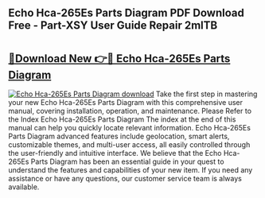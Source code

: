 ## Echo Hca-265Es Parts Diagram PDF Download Free - Part-XSY User Guide Repair 2mlTB

# <h2><a href="http://dfhbuz.blite.top/?on=Echo+Hca-265Es+Parts+Diagram">🔗Download New 👉🔴 Echo Hca-265Es Parts Diagram</a></h2>

[![Echo Hca-265Es Parts Diagram download](https://i.imgur.com/lujVjoI.png)](http://dfhbuz.blite.top/?on=Echo+Hca-265Es+Parts+Diagram)
Take the first step in mastering your new Echo Hca-265Es Parts Diagram with this comprehensive user manual, covering installation, operation, and maintenance. Please Refer to the Index Echo Hca-265Es Parts Diagram The index at the end of this manual can help you quickly locate relevant information. Echo Hca-265Es Parts Diagram advanced features include geolocation, smart alerts, customizable themes, and multi-user access, all easily controlled through the user-friendly and intuitive interface. We believe that the Echo Hca-265Es Parts Diagram has been an essential guide in your quest to understand the features and capabilities of your new item. If you need any assistance or have any questions, our customer service team is always available.

